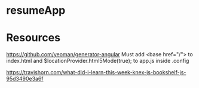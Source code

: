 # resumeApp
# Resources
https://github.com/yeoman/generator-angular
    Must add &lt;base href="/"&gt; to index.html and $locationProvider.html5Mode(true); to app.js inside .config

https://travishorn.com/what-did-i-learn-this-week-knex-js-bookshelf-js-95d3490e3a6f